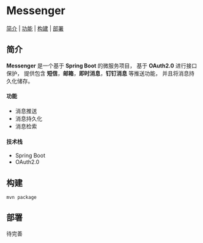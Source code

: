 # Messenger
[简介](#简介) | [功能](#功能) | [构建](#构建) | [部署](#部署)

## 简介
**Messenger** 是一个基于 **Spring Boot** 的微服务项目，
基于 **OAuth2.0** 进行接口保护，
提供包含 **短信**，**邮箱**，**即时消息**，**钉钉消息** 等推送功能，
并且将消息持久化储存。

#### 功能
* 消息推送
* 消息持久化
* 消息检索

#### 技术栈
* Spring Boot
* OAuth2.0

## 构建
```shell
mvn package
```

## 部署
待完善
